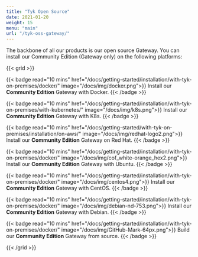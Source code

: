 ```yaml
---
title: "Tyk Open Source"
date: 2021-01-20
weight: 15
menu: "main" 
url: "/tyk-oss-gateway/"
---
```

The backbone of all our products is our open source Gateway. You can install our Community Edition (Gateway only) on the following platforms:

{{< grid >}}

{{< badge read="10 mins" href="/docs/getting-started/installation/with-tyk-on-premises/docker/" image="/docs/img/docker.png">}}
Install our **Community Edition** Gateway with Docker. 
{{< /badge >}}

{{< badge read="10 mins" href="/docs/getting-started/installation/with-tyk-on-premises/with-kubernetes/" image="/docs/img/k8s.png">}}
Install our **Community Edition** Gateway with K8s. 
{{< /badge >}}

{{< badge read="10 mins" href="/docs/getting-started/with-tyk-on-premises/installation/on-aws/" image="/docs/img/redhat-logo2.png">}}
Install our **Community Edition** Gateway on Red Hat. 
{{< /badge >}}


{{< badge read="10 mins" href="/docs/getting-started/installation/with-tyk-on-premises/docker/" image="/docs/img/cof_white-orange_hex2.png">}}
Install our **Community Edition** Gateway with Ubuntu. 
{{< /badge >}}

{{< badge read="10 mins" href="/docs/getting-started/installation/with-tyk-on-premises/docker/" image="/docs/img/centos4.png">}}
Install our **Community Edition** Gateway with CentOS. 
{{< /badge >}}

{{< badge read="10 mins" href="/docs/getting-started/installation/with-tyk-on-premises/docker/" image="/docs/img/debian-nd-753.png">}}
Install our **Community Edition** Gateway with Debian. 
{{< /badge >}}

{{< badge read="10 mins" href="/docs/getting-started/installation/with-tyk-on-premises/docker/" image="/docs/img/GitHub-Mark-64px.png">}}
Build our **Community Edition** Gateway from source. 
{{< /badge >}}

{{< /grid >}}